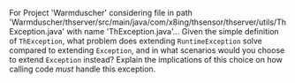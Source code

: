 For Project 'Warmduscher' considering file in path 'Warmduscher/thserver/src/main/java/com/x8ing/thsensor/thserver/utils/ThException.java' with name 'ThException.java'...
Given the simple definition of `ThException`, what problem does extending `RuntimeException` solve compared to extending `Exception`, and in what scenarios would you choose to extend `Exception` instead? Explain the implications of this choice on how calling code *must* handle this exception.